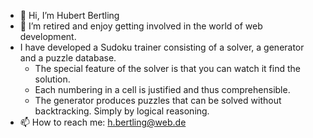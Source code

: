 - 👋 Hi, I’m Hubert Bertling
- 🌱 I’m retired and enjoy getting involved in the world of web development.
- I have developed a Sudoku trainer consisting of a solver, a generator and a puzzle database. 
  - The special feature of the solver is that you can watch it find the solution. 
  - Each numbering in a cell is justified and thus comprehensible.
  - The generator produces puzzles that can be solved without backtracking. Simply by logical reasoning. 
- 📫 How to reach me: h.bertling@web.de
